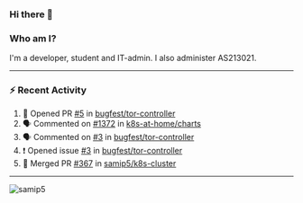 ### Hi there 👋

### Who am I?
I'm a developer, student and IT-admin. I also administer AS213021.

---
### :zap: Recent Activity
<!--START_SECTION:activity-->
1. 💪 Opened PR [#5](https://github.com/bugfest/tor-controller/pull/5) in [bugfest/tor-controller](https://github.com/bugfest/tor-controller)
2. 🗣 Commented on [#1372](https://github.com/k8s-at-home/charts/issues/1372) in [k8s-at-home/charts](https://github.com/k8s-at-home/charts)
3. 🗣 Commented on [#3](https://github.com/bugfest/tor-controller/issues/3) in [bugfest/tor-controller](https://github.com/bugfest/tor-controller)
4. ❗️ Opened issue [#3](https://github.com/bugfest/tor-controller/issues/3) in [bugfest/tor-controller](https://github.com/bugfest/tor-controller)
5. 🎉 Merged PR [#367](https://github.com/samip5/k8s-cluster/pull/367) in [samip5/k8s-cluster](https://github.com/samip5/k8s-cluster)
<!--END_SECTION:activity-->
---

<img align="center" src="https://github-readme-stats.vercel.app/api?username=samip5&show_icons=true" alt="samip5" />
